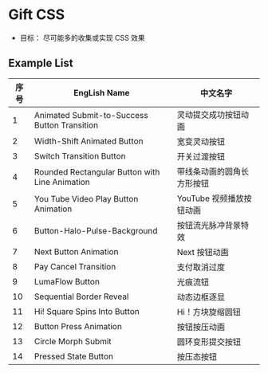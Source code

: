 # Gift CSS

- 目标： 尽可能多的收集或实现 CSS 效果

## Example List

| 序号 | EngLish Name                                   | 中文名字                   |
| ---- | ---------------------------------------------- | -------------------------- |
| 1    | Animated Submit-to-Success Button Transition   | 灵动提交成功按钮动画       |
| 2    | Width-Shift Animated Button                    | 宽变灵动按钮               |
| 3    | Switch Transition Button                       | 开关过渡按钮               |
| 4    | Rounded Rectangular Button with Line Animation | 带线条动画的圆角长方形按钮 |
| 5    | You Tube Video Play Button Animation           | YouTube 视频播放按钮动画   |
| 6    | Button-Halo-Pulse-Background                   | 按钮流光脉冲背景特效       |
| 7    | Next Button Animation                          | Next 按钮动画              |
| 8    | Pay Cancel Transition                          | 支付取消过度               |
| 9    | LumaFlow Button                                | 光痕流钮                   |
| 10   | Sequential Border Reveal                       | 动态边框逐显               |
| 11   | Hi! Square Spins Into Button                   | Hi！方块旋缩圆钮           |
| 12   | Button Press Animation                         | 按钮按压动画               |
| 13   | Circle Morph Submit                            | 圆环变形提交按钮           |
| 14   | Pressed State Button                           | 按压态按钮                 |
